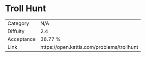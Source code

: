 # Troll Hunt

<table>
    <tr>
        <td>Category</td>
        <td>N/A</td>
    </tr>
    <tr>
        <td>Diffulty</td>
        <td>2.4</td>
    </tr>
    <tr>
        <td>Acceptance</td>
        <td>36.77 %</td>
    </tr>
    <tr>
        <td>Link</td>
        <td>https://open.kattis.com/problems/trollhunt</td>
    </tr>
</table>